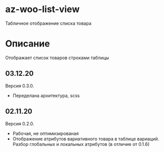 # az-woo-list-view
Табличное отображение списка товара

# Описание
Отображает список товаров строками таблицы

## 03.12.20

Версия 0.3.0.
* Переделана архитектура, scss

## 02.11.20

Версия 0.2.0.
* Рабочая, не оптимизированая
* Отображение атрибутов вариативного товара в таблице вариаций. Разбор глобальных и локальных атрибутов (в отличие от 0.1.6)
